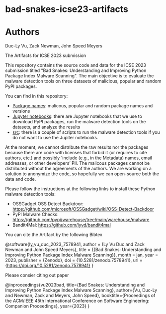 # bad-snakes-icse23-artifacts

# Authors
Duc-Ly Vu, Zack Newman, John Speed Meyers


The Artifacts for ICSE 2023 submission

This repository contains the source code and data for the ICSE 2023 submission titled "Bad Snakes: Understanding and Improving Python Package Index Malware Scanning".
The main objective is to evaluate the malware detection tools on three datasets of malicious, popular and random PyPI packages.

You can find in this repository:
- [Package names](package_names/): malicous, popular and random package names and versions
- [Jupyter notebooks](notebooks/): there are Jupyter notebooks that we use to download PyPI packages, run the malware detection tools on the datasets, and analyze the results
- [src](src/): there is a couple of scripts to run the malware detection tools if you do not want to use the Jupiter notebooks.

At the moment, we cannot distribute the raw results nor the packages because there are code with licenses that forbid it (or requires to cite authors, etc.) and possibly `include (e.g., in the Metadata) names, email addresses, or other developers’ PII. The malicous packages cannot be distributed without the agreements of the authors. We are working on a solution to anonymize the code, so hopefully we can open-source both the data and code.

Please follow the instructions at the following links to install these Python malware detection tools:
- OSSGadget OSS Detect Backdoor: https://github.com/microsoft/OSSGadget/wiki/OSS-Detect-Backdoor
- PyPI Malware Checks: https://github.com/pypi/warehouse/tree/main/warehouse/malware
- Bandit4Mal: https://github.com/lyvd/bandit4mal

You can cite the Artifact by the following Bibtex

@software{ly_vu_duc_2023_7578941,
  author       = {Ly Vu Duc and
                  Zack Newman and
                  John Speed Meyers},
  title        = {{Bad Snakes: Understanding and Improving Python 
                   Package Index Malware Scanning}},
  month        = jan,
  year         = 2023,
  publisher    = {Zenodo},
  doi          = {10.5281/zenodo.7578941},
  url          = {https://doi.org/10.5281/zenodo.7578941}
}

Please consier citing out paper

@inproceedings{vu2023bad,
  title={Bad Snakes: Understanding and Improving Python Package Index Malware Scanning},
  author={Vu, Duc-Ly and Newman, Zack  and Meyers, John Speed},
  booktitle={Proceedings of the ACM/IEEE 45th International Conference on Software Engineering: Companion Proceedings},
  year={2023}
}
